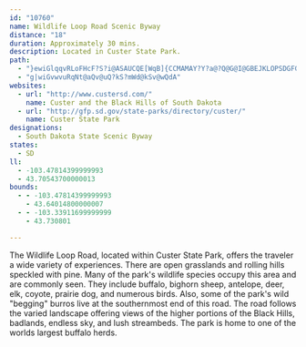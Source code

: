 ```yaml
---
id: "10760"
name: Wildlife Loop Road Scenic Byway
distance: "18"
duration: Approximately 30 mins.
description: Located in Custer State Park.
path:
  - "}ewiGlqqvRLoFHcF?S?i@ASAUCQE[WqB]{CCMAMAY?Y?a@?Q@G@I@GBEJKLOPSDGFGBIDI@GBI@M?KAOAOAQEQAQCSAU@G@G@GBIBGBGDGDEFCB?HAJ?FAFAHEHCRQHIFMFMDIJSVo@HQJSj@yAVq@JYDMDKFIFILQPS\\g@NWNSPWNUNWNYJUN]NYPYpBwCnAaBtBwCDEBADAHAFAHAHCJGHIl@c@n@_@LGJEVGTKTGXEXCL?J@J@JBVFJBJ@J@X@L?V?RCTCl@ITCRENC\\K^OXMTITKTGVGVEXEVEVAXCn@Er@Eh@C|@ELCJCLCHEVKTMTOROTMTMROTMROTMRMTMROFGHIHIFKDKDMFKBMH]R_AH]Ja@DMDKFKJMJKJIRQRQf@a@vAaATOLGFGHGBEDGLYNYJ]H_@Ja@d@}BJ_@J]Z_ABIBCT[RSRQRQPQPS`@i@~AiBPWf@i@lA{ApA{ARWh@m@vAaBTY`AiAVW`AkAT[TYvAoBrAsBdBgCh@s@vBwCRYRWf@s@f@u@RYPYnAiBPYd@w@RYf@u@jAmBpBeDP[xAcCRYNYHOHKHMHIf@k@VURURYFMFMFQBOTcAJ_@J_@DQDMDMFQPYR]RYTWVUXQVKZMXIZIXGZEnAUXEzDk@t@MXEZEZGXGXGXKVMVOPINKLKLIHIh@o@TWTWb@i@V[j@w@LQFIRYFMPYb@u@P[b@y@t@wAR]d@y@R]R]V[BC|FiFt@m@t@o@x@g@\\S\\Q^Q^Q~Aq@p@Yd@S|IwDv@_@ZOpAo@XK^Or@_@XOTO\\]FIFMFOL]FWP{@Ny@Lk@Le@La@Rg@N[Ra@R_@~@}AR_@T_@f@_Af@cAd@cAR]rDkKtAwBb@{@\\eA^mFPsAv@yBrAyEFaAGeAOs@Yq@s@eAi@[_@KmBd@KEEM@]b@g@^Sh@EbCRnAEh@g@D]AU]qAImBYe@q@LqBvAk@JiAQUMMS?QHKH?d@Rd@Al@w@|BoEj@s@vAeAxBeAhC_AZ_@Lm@CmDvA}SdCyDrCqFpAoBzDaEb@cAl@{Bh@kAnAaAlDkB~@KfDBxBe@bHgD~@_AXe@Rq@lA{KCyA]cENgChAyGPcCToAPm@v@qAb@gAnDoZpFeVJyAAgETeBb@aB|EkONYn@c@rBq@`Ak@`ByB^u@Nk@De@C{JBaALq@rDgCrFeGZy@pAgFJmBK{GI_CMq@o@iBO_BKgHp@_EQgC]yB[y@c@YoBIUUSg@iAwEcA{BkNaXu@o@i@KeHE_DZmEHiB^i@@wE_AcDEu@TmL`HuBr@sB^mEXam@dBqL@y@MiAq@o@ScEMwB_A_ASkGKq@YmAeAy@WsGa@wAWc@Ua@i@Y{@e@kCm@{Ae@g@m@UuABiB]iE`BI?MAICKEIEGIGKEIEKCMAMAM@M@OFYHYJWZw@J]DODO@OBO@O@O@O?_@?Q?OCa@AMAQCMCMEOEKEOEKYe@c@q@SYg@q@UYUYWWo@m@WSKGKIKGKCIEKAKAKAK@K@IBMBULWNOJeAn@[NOFWHMBA@K@Q@]@_@?]?]A]C[C]C[G[GYIYMk@YeFwBYKUMUMUQIIGIGKGKGMEISg@KSGKGGIIIIGEUOSK}@c@SKSKUMIEUSGIGIKMGKQ_@Uq@Oc@yCoJOa@GOIMIQGIKKKGKEKEKAKAWBUBG@K@K@KAKCICGGGGGIGICKEKAICMEYG[IYIWKWIWKUCMCIAK?K?M?I@KBKDWFUHYJs@D[@[@Y?[?g@?IAMAWAKCKCKCIEIGIGEIGGCGCKAK?I@KBKDUJWNWP[R[R[P[P]P[R[P[NYNIDOFKDKBS@G?KAIAGA]I[IYKWIUISIGCIEGEEEEGIOCKAICa@?YAY?YAY?O?IAOCIAKEIEKEI]a@MO[a@EEGKEICKEIG[COCKAKKsAMcCC]CWCYEWEUGSGSIUa@_AUk@KWMUMWYq@OY[w@KY[s@MYEMEGEGGIEGIGOKMGQIICGCQAK@K@IBKDGDKFQLQJQJQJOHMFGBGBKBO@QBSBUBG@IAOCw@]k@USIGCMEYISCSAS?Q?O?O?M@M@IBGBG@G?CAEAKEKIKIMKu@m@QOQKKEMEKCKASCYCUA]?[@Y@W@YB[Bu@DW?W?WAWAUCo@Ge@IQCOCa@EEAYEe@GUEUCWEk@Gi@Ie@GUCUAUCU?W@W?Y@YBWBYDs@Lq@NYDiB\\YFmAVs@NWHYJWJULUJULWJWJWLYLUJu@\\WJYLa@NMBIBM@WBW@o@@W?Q?E?gC?c@AA@I?C?Q?"
  - "g|wiGvwvuRqNt@aQv@uQ?kS?mWd@kSv@wQdA"
websites:
  - url: "http://www.custersd.com/"
    name: Custer and the Black Hills of South Dakota
  - url: "http://gfp.sd.gov/state-parks/directory/custer/"
    name: Custer State Park
designations:
  - South Dakota State Scenic Byway
states:
  - SD
ll:
  - -103.47814399999993
  - 43.70543700000013
bounds:
  - - -103.47814399999993
    - 43.64014800000007
  - - -103.33911699999999
    - 43.730801

---
```


The Wildlife Loop Road, located within Custer State Park, offers the traveler a wide variety of experiences. There are open grasslands and rolling hills speckled with pine. Many of the park's wildlife species occupy this area and are commonly seen. They include buffalo, bighorn sheep, antelope, deer, elk, coyote, prairie dog, and numerous birds. Also, some of the park's wild "begging" burros live at the southernmost end of this road. The road follows the varied landscape offering views of the higher portions of the Black Hills, badlands, endless sky, and lush streambeds. The park is home to one of the worlds largest buffalo herds.
